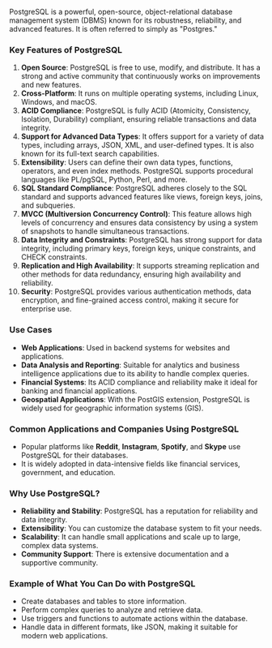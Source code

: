 PostgreSQL is a powerful, open-source, object-relational database management system (DBMS) known for its robustness, reliability, and advanced features. It is often referred to simply as "Postgres."

### Key Features of PostgreSQL
1. **Open Source**: PostgreSQL is free to use, modify, and distribute. It has a strong and active community that continuously works on improvements and new features.
2. **Cross-Platform**: It runs on multiple operating systems, including Linux, Windows, and macOS.
3. **ACID Compliance**: PostgreSQL is fully ACID (Atomicity, Consistency, Isolation, Durability) compliant, ensuring reliable transactions and data integrity.
4. **Support for Advanced Data Types**: It offers support for a variety of data types, including arrays, JSON, XML, and user-defined types. It is also known for its full-text search capabilities.
5. **Extensibility**: Users can define their own data types, functions, operators, and even index methods. PostgreSQL supports procedural languages like PL/pgSQL, Python, Perl, and more.
6. **SQL Standard Compliance**: PostgreSQL adheres closely to the SQL standard and supports advanced features like views, foreign keys, joins, and subqueries.
7. **MVCC (Multiversion Concurrency Control)**: This feature allows high levels of concurrency and ensures data consistency by using a system of snapshots to handle simultaneous transactions.
8. **Data Integrity and Constraints**: PostgreSQL has strong support for data integrity, including primary keys, foreign keys, unique constraints, and CHECK constraints.
9. **Replication and High Availability**: It supports streaming replication and other methods for data redundancy, ensuring high availability and reliability.
10. **Security**: PostgreSQL provides various authentication methods, data encryption, and fine-grained access control, making it secure for enterprise use.

### Use Cases
- **Web Applications**: Used in backend systems for websites and applications.
- **Data Analysis and Reporting**: Suitable for analytics and business intelligence applications due to its ability to handle complex queries.
- **Financial Systems**: Its ACID compliance and reliability make it ideal for banking and financial applications.
- **Geospatial Applications**: With the PostGIS extension, PostgreSQL is widely used for geographic information systems (GIS).

### Common Applications and Companies Using PostgreSQL
- Popular platforms like **Reddit**, **Instagram**, **Spotify**, and **Skype** use PostgreSQL for their databases.
- It is widely adopted in data-intensive fields like financial services, government, and education.

### Why Use PostgreSQL?
- **Reliability and Stability**: PostgreSQL has a reputation for reliability and data integrity.
- **Extensibility**: You can customize the database system to fit your needs.
- **Scalability**: It can handle small applications and scale up to large, complex data systems.
- **Community Support**: There is extensive documentation and a supportive community.

### Example of What You Can Do with PostgreSQL
- Create databases and tables to store information.
- Perform complex queries to analyze and retrieve data.
- Use triggers and functions to automate actions within the database.
- Handle data in different formats, like JSON, making it suitable for modern web applications.
